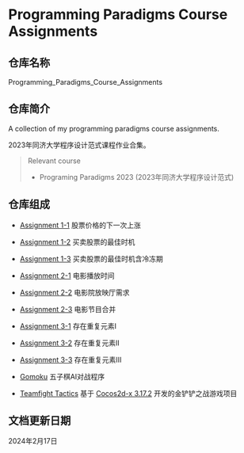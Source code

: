 # Programming Paradigms Course Assignments

## 仓库名称

Programming_Paradigms_Course_Assignments

## 仓库简介

A collection of my programming paradigms course assignments.

2023年同济大学程序设计范式课程作业合集。

> Relevant course
> * Programing Paradigms 2023 (2023年同济大学程序设计范式)

## 仓库组成

* [Assignment 1-1](Assignment_1_1)
股票价格的下一次上涨

* [Assignment 1-2](Assignment_1_2)
买卖股票的最佳时机

* [Assignment 1-3](Assignment_1_3)
买卖股票的最佳时机含冷冻期

* [Assignment 2-1](Assignment_2_1)
电影播放时间

* [Assignment 2-2](Assignment_2_2)
电影院放映厅需求

* [Assignment 2-3](Assignment_2_3)
电影节目合并

* [Assignment 3-1](Assignment_3_1)
存在重复元素Ⅰ

* [Assignment 3-2](Assignment_3_2)
存在重复元素Ⅱ

* [Assignment 3-3](Assignment_3_3)
存在重复元素Ⅲ

* [Gomoku](Gomoku)
五子棋AI对战程序

* [Teamfight Tactics](https://github.com/MinmusLin/Teamfight_Tactics)
基于 [Cocos2d-x 3.17.2](https://docs.cocos.com/cocos2d-x/manual) 开发的金铲铲之战游戏项目

## 文档更新日期

2024年2月17日